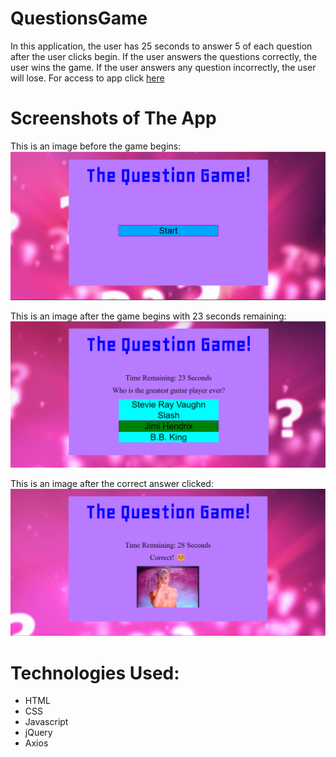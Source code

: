 # QuestionsGame
In this application, the user has 25 seconds to answer 5 of each question after the user clicks begin.
If the user answers the questions correctly, the user wins the game. If the user answers any question incorrectly, the user will lose. For access to app click [here](https://ausar1989.github.io/MathTrivia/)

# Screenshots of The App
This is an image before the game begins:
![trivia1](assets/images/questionsGame1.png)

This is an image after the game begins with 23 seconds remaining:
![trivia2](assets/images/questionsGame2.png)

This is an image after the correct answer clicked:
![trivia3](assets/images/questionsGame3.png)

# Technologies Used:
- HTML
- CSS
- Javascript
- jQuery
- Axios